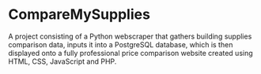 # CompareMySupplies
A project consisting of a Python webscraper that gathers building supplies comparison data, inputs it into a PostgreSQL database, which is then displayed onto a fully professional price comparison website created using HTML, CSS, JavaScript and PHP.

